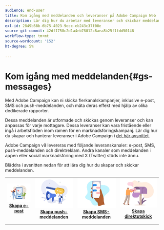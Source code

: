 ```yaml
---
audience: end-user
title: Kom igång med meddelanden och leveranser på Adobe Campaign Web
description: Lär dig hur du arbetar med leveranser och skickar meddelanden med Campaign Web
exl-id: 2849b58b-6b75-4023-9ecc-eb243c37f00e
source-git-commit: 42df1758c2d1a4eb78012c8aea8b25f1fdd50148
workflow-type: tm+mt
source-wordcount: '152'
ht-degree: 5%

---
```


# Kom igång med meddelanden{#gs-messages}

Med Adobe Campaign kan ni skicka flerkanalskampanjer, inklusive e-post, SMS och push-meddelanden, och mäta deras effekt med hjälp av olika dedikerade rapporter.

Dessa meddelanden är utformade och skickas genom leveranser och kan anpassas för varje mottagare. Dessa leveranser kan vara fristående eller ingå i arbetsflöden inom ramen för en marknadsföringskampanj. Lär dig hur du skapar och hanterar leveranser i Adobe Campaign i [det här avsnittet](gs-deliveries.md).

Adobe Campaign v8 levereras med följande leveranskanaler: e-post, SMS, push-meddelanden och direktreklam. Andra kanaler som meddelanden i appen eller social marknadsföring med X (Twitter) stöds inte ännu.

Bläddra i avsnitten nedan för att lära dig hur du skapar och skickar meddelanden.

<table style="table-layout:fixed">
    <tr style="border: 0;">
    <td align="center">
    <a href="../email/create-email.md">
    <img alt="E-post" src="assets/do-not-localize/email.jpg">
    </a>
    <div><a href="../email/create-email.md"><strong>Skapa e-post</strong>
    </div>
    <p>
    </td>
    <td align="center">
    <a href="../push/create-push.md">
      <img alt="Push" src="assets/do-not-localize/push.jpg">
    </a>
    <div>
    <a href="../push/gs-push.md"><strong>Skapa push-meddelanden</strong></a>
    </div>
    <p>
    </td>
    <td align="center">
    <a href="../sms/create-sms.md">
      <img alt="SMS" src="assets/do-not-localize/sms.jpg">
    </a>
    </div>
    <div>
    <a href="../sms/create-sms.md"><strong>Skapa SMS-meddelanden</strong></a>
    </div>
    <p>
    </td>
    <td align="center">
    <a href="../direct-mail/gs-direct-mail.md">
      <img alt="Push" src="assets/do-not-localize/direct-mail.jpg">
    </a>
    <div>
    <a href="../direct-mail/gs-direct-mail.md"><strong>Skapa direktutskick</strong></a>
    </div>
    <p>
    </td>
    </tr>
</table>